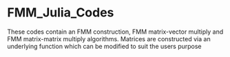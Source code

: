 # FMM_Julia_Codes
These codes contain an FMM construction, FMM matrix-vector multiply and FMM matrix-matrix multiply algorithms.  Matrices are constructed via an underlying function which can be modified to suit the users purpose
